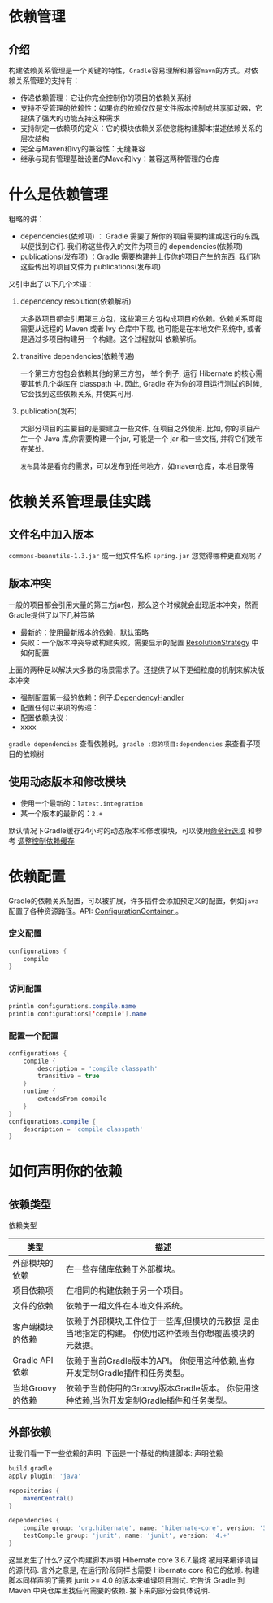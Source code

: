 # 依赖管理

## 介绍
构建依赖关系管理是一个关键的特性，`Gradle`容易理解和兼容`mavn`的方式。对依赖关系管理的支持有：
* 传递依赖管理：它让你完全控制你的项目的依赖关系树
* 支持不受管理的依赖性：如果你的依赖仅仅是文件版本控制或共享驱动器，它提供了强大的功能支持这种需求
* 支持制定一依赖项的定义：它的模块依赖关系使您能构建脚本描述依赖关系的层次结构
* 完全与Maven和ivy的兼容性：无缝兼容
* 继承与现有管理基础设置的Mave和Ivy：兼容这两种管理的仓库

# 什么是依赖管理
粗略的讲：
- dependencies(依赖项) ：
Gradle 需要了解你的项目需要构建或运行的东西, 以便找到它们. 我们称这些传入的文件为项目的 dependencies(依赖项)
- publications(发布项) ：Gradle 需要构建并上传你的项目产生的东西. 我们称这些传出的项目文件为 publications(发布项)

又引申出了以下几个术语：

1. dependency resolution(依赖解析)

    大多数项目都会引用第三方包，这些第三方包构成项目的依赖。依赖关系可能需要从远程的 Maven 或者 Ivy 仓库中下载, 也可能是在本地文件系统中, 或者是通过多项目构建另一个构建。这个过程就叫 依赖解析。
2. transitive dependencies(依赖传递)
    
    一个第三方包包会依赖其他的第三方包， 举个例子, 运行 Hibernate 的核心需要其他几个类库在 classpath 中. 因此, Gradle 在为你的项目运行测试的时候, 它会找到这些依赖关系, 并使其可用. 
3. publication(发布)

    大部分项目的主要目的是要建立一些文件, 在项目之外使用. 比如, 你的项目产生一个 Java 库,你需要构建一个jar, 可能是一个 jar 和一些文档, 并将它们发布在某处.
    
    `发布`具体是看你的需求，可以发布到任何地方，如maven仓库，本地目录等
    
# 依赖关系管理最佳实践    
## 文件名中加入版本
 `commons-beanutils-1.3.jar` 或一组文件名称 `spring.jar`
您觉得哪种更直观呢？

## 版本冲突
一般的项目都会引用大量的第三方jar包，那么这个时候就会出现版本冲突，然而Gradle提供了以下几种策略

* 最新的：使用最新版本的依赖，默认策略
* 失败：一个版本冲突导致构建失败。需要显示的配置  [ResolutionStrategy](https://docs.gradle.org/current/dsl/org.gradle.api.artifacts.ResolutionStrategy.html?_ga=1.13926064.663550861.1483336010   ) 中如何配置

上面的两种足以解决大多数的场景需求了。还提供了以下更细粒度的机制来解决版本冲突
* 强制配置第一级的依赖：例子:D[ependencyHandler ](https://docs.gradle.org/current/dsl/org.gradle.api.artifacts.dsl.DependencyHandler.html?_ga=1.77181586.663550861.1483336010)
* 配置任何以来项的传递：
* 配置依赖决议：
* xxxx

`gradle dependencies` 查看依赖树。`gradle :您的项目:dependencies` 来查看子项目的依赖树

## 使用动态版本和修改模块
* 使用一个最新的：`latest.integration`
* 某一个版本的最新的：`2.+`

默认情况下Gradle缓存24小时的动态版本和修改模块，可以使用[命令行选项](https://docs.gradle.org/current/userguide/dependency_management.html?_ga=1.114054784.663550861.1483336010#sec:cache_command_line_options) 和参考 [调整控制依赖缓存](https://docs.gradle.org/current/userguide/dependency_management.html?_ga=1.184662830.663550861.1483336010#sec:controlling_caching)

# 依赖配置
Gradle的依赖关系配置，可以被扩展，许多插件会添加预定义的配置，例如`java`配置了各种资源路径。API:  [ConfigurationContainer ](https://docs.gradle.org/current/dsl/org.gradle.api.artifacts.ConfigurationContainer.html?_ga=1.114512384.663550861.1483336010)。

### 定义配置
```groovy
configurations {
    compile
}
```
### 访问配置
```java
println configurations.compile.name
println configurations['compile'].name
```

### 配置一个配置
```groovy
configurations {
    compile {
        description = 'compile classpath'
        transitive = true
    }
    runtime {
        extendsFrom compile
    }
}
configurations.compile {
    description = 'compile classpath'
}
```

# 如何声明你的依赖
## 依赖类型
 依赖类型

| 类型 | 描述 |
|----------------------|------------------
| 外部模块的依赖	     | 在一些存储库依赖于外部模块。
| 项目依赖项	     | 在相同的构建依赖于另一个项目。
| 文件的依赖	     | 依赖于一组文件在本地文件系统。
| 客户端模块的依赖    | 依赖于外部模块,工件位于一些库,但模块的元数据 是由当地指定的构建。 你使用这种依赖当你想覆盖模块的元数据。
| Gradle API依赖     | 依赖于当前Gradle版本的API。 你使用这种依赖,当你开发定制Gradle插件和任务类型。
| 当地Groovy的依赖    | 依赖于当前使用的Groovy版本Gradle版本。 你使用这种依赖,当你开发定制Gradle插件和任务类型。

## 外部依赖
让我们看一下一些依赖的声明. 下面是一个基础的构建脚本:
声明依赖
```groovy
build.gradle
apply plugin: 'java'

repositories {
    mavenCentral()
}

dependencies {
    compile group: 'org.hibernate', name: 'hibernate-core', version: '3.6.7.Final'
    testCompile group: 'junit', name: 'junit', version: '4.+'
}
```
这里发生了什么? 这个构建脚本声明 Hibernate core 3.6.7.最终 被用来编译项目的源代码. 言外之意是, 在运行阶段同样也需要 Hibernate core 和它的依赖. 构建脚本同样声明了需要 junit >= 4.0 的版本来编译项目测试. 它告诉 Gradle 到 Maven 中央仓库里找任何需要的依赖. 接下来的部分会具体说明.


